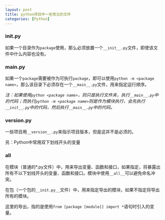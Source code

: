 ```yaml
---
layout: post
title: python项目中一些常见的文件
categories: [Python]
---
```


### __init__.py

如果一个目录作为`package`使用，那么必须放置一个`__init__.py`文件，即使该文件中什么内容也没有。

### __main__.py

如果一个`package`需要被作为可执行`package`，即可以使用`python -m <package name>`，那么该目录下必须存在一个`__main__.py`文件，用来指定运行顺序。

*注：如果使用`python <package name>`，则只是执行文件夹，执行`__main__.py`中的代码；而执行`python -m <package name>`则是作为模块执行，会先执行`__init__.py`中的代码，然后执行`__main__.py`中的代码。*

### __version__.py

一些项目用`__version__.py`来指示项目版本，但是这并不是必须的。

另：Python中常用双下划线开头的变量

### __all__

在模块（普通的*.py文件）中，用来导出变量、函数和接口，如果指定，将暴露出所有不以下划线开头的变量、函数和接口。模块中使用`__all__`可以避免命名冲突。

在包（一个包的`__init.py__`文件）中，用来指定导出的模块，如果不指定将导出所有的模块。

这里的导出，指的是使用`from [package [module]] import *`语句时引入的变量。

